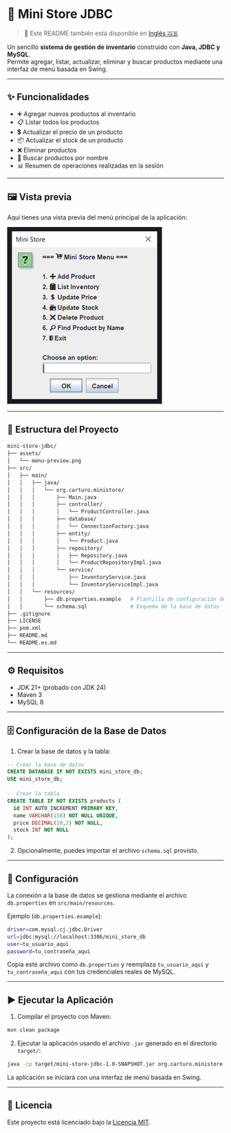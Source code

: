 # 🛒 Mini Store JDBC

> 📄 Este README también está disponible en [Inglés 🇬🇧](README.md)

Un sencillo **sistema de gestión de inventario** construido con **Java, JDBC y MySQL**.  
Permite agregar, listar, actualizar, eliminar y buscar productos mediante una interfaz de menú basada en Swing.

---

## ✨ Funcionalidades

- ➕ Agregar nuevos productos al inventario
- 📋 Listar todos los productos
- 💲 Actualizar el precio de un producto
- 📦 Actualizar el stock de un producto
- ❌ Eliminar productos
- 🔎 Buscar productos por nombre
- 📊 Resumen de operaciones realizadas en la sesión

---

## 🖼️ Vista previa

Aquí tienes una vista previa del menú principal de la aplicación:

![Menu Preview](assets/menu-preview.png)

---

## 📂 Estructura del Proyecto

```bash
mini-store-jdbc/
├── assets/
│   └── menu-preview.png
├── src/
│   ├── main/
│   │   ├── java/
│   │   │   └── org.carturo.ministore/
│   │   │       ├── Main.java
│   │   │       ├── controller/
│   │   │       │   └── ProductController.java
│   │   │       ├── database/
│   │   │       │   └── ConnectionFactory.java
│   │   │       ├── entity/
│   │   │       │   └── Product.java
│   │   │       ├── repository/
│   │   │       │   ├── Repository.java
│   │   │       │   └── ProductRepositoryImpl.java
│   │   │       └── service/
│   │   │           ├── InventoryService.java
│   │   │           └── InventoryServiceImpl.java
│   │   └── resources/
│   │       ├── db.properties.example   # Plantilla de configuración de la base de datos
│   │       └── schema.sql              # Esquema de la base de datos
├── .gitignore
├── LICENSE
├── pom.xml
├── README.md
└── README.es.md
```

---

## ⚙️ Requisitos

- JDK 21+ (probado con JDK 24)
- Maven 3
- MySQL 8

---

## 🗄️ Configuración de la Base de Datos

1. Crear la base de datos y la tabla:

```sql
-- Crear la base de datos
CREATE DATABASE IF NOT EXISTS mini_store_db;
USE mini_store_db;

-- Crear la tabla
CREATE TABLE IF NOT EXISTS products (
  id INT AUTO_INCREMENT PRIMARY KEY,
  name VARCHAR(150) NOT NULL UNIQUE,
  price DECIMAL(10,2) NOT NULL,
  stock INT NOT NULL
);
```

2. Opcionalmente, puedes importar el archivo `schema.sql` provisto.

---

## 🔑 Configuración

La conexión a la base de datos se gestiona mediante el archivo `db.properties` en `src/main/resources`.

Ejemplo (`db.properties.example`):

```bash
driver=com.mysql.cj.jdbc.Driver
url=jdbc:mysql://localhost:3306/mini_store_db
user=tu_usuario_aqui
password=tu_contraseña_aqui
```

Copia este archivo como `db.properties` y reemplaza `tu_usuario_aqui` y `tu_contraseña_aqui` con tus credenciales reales de MySQL.

---

## ▶️ Ejecutar la Aplicación

1. Compilar el proyecto con Maven:

```bash
mvn clean package
```

2. Ejecutar la aplicación usando el archivo `.jar` generado en el directorio `target/`:

```bash
java -cp target/mini-store-jdbc-1.0-SNAPSHOT.jar org.carturo.ministore.Main
```

La aplicación se iniciará con una interfaz de menú basada en Swing.

---

## 📜 Licencia

Este proyecto está licenciado bajo la [Licencia MIT](LICENSE).